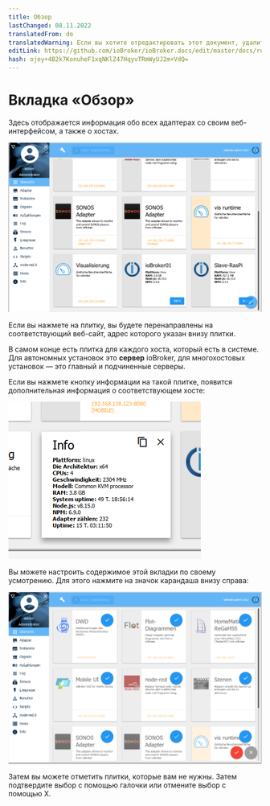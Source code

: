 ```yaml
---
title: Обзор
lastChanged: 08.11.2022
translatedFrom: de
translatedWarning: Если вы хотите отредактировать этот документ, удалите поле «translationFrom», в противном случае этот документ будет снова автоматически переведен
editLink: https://github.com/ioBroker/ioBroker.docs/edit/master/docs/ru/admin/overview.md
hash: ojey+4B2k7KonuheF1xqNKlZ47HqyvTRmWyUJ2m+VdQ=
---
```

# Вкладка «Обзор»
Здесь отображается информация обо всех адаптерах со своим веб-интерфейсом, а также о хостах.

![Вкладка «Обзор»](../../de/admin/media/ADMIN_Uebersicht.png)

Если вы нажмете на плитку, вы будете перенаправлены на соответствующий веб-сайт, адрес которого указан внизу плитки.

В самом конце есть плитка для каждого хоста, который есть в системе. Для автономных установок это **сервер** ioBroker, для многохостовых установок — это главный и подчиненные серверы.

Если вы нажмете кнопку информации на такой плитке, появится дополнительная информация о соответствующем хосте:

![Вкладка «Обзор»](../../de/admin/media/ADMIN_Uebersicht_host.png)

Вы можете настроить содержимое этой вкладки по своему усмотрению. Для этого нажмите на значок карандаша внизу справа:

![Вкладка «Обзор»](../../de/admin/media/ADMIN_Uebersicht_edit.png)

Затем вы можете отметить плитки, которые вам не нужны. Затем подтвердите выбор с помощью галочки или отмените выбор с помощью X.